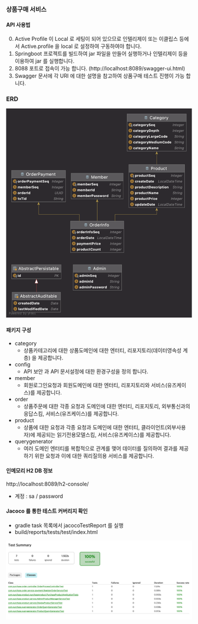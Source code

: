 ### 상품구매 서비스

#### API 사용법
0. Active Profile 이 Local 로 세팅이 되어 있으므로 인텔리제이 또는 이클립스 등에서 Active.profile 을 local 로 설정하여 구동하여야 합니다.
1. Springboot 프로젝트를 빌드하여 jar 파일을 만들어 실행하거나 인텔리제이 등을 이용하여 jar 를 실행합니다.
2. 8088 포트로 접속이 가능 합니다. (http://localhost:8089/swagger-ui.html)
3. Swagger 문서에 각 URI 에 대한 설명을 참고하여 상품구매 테스트 진행이 가능 합니다.

### ERD
![purchase-product-erd.png](purchase-product-erd.png)

#### 패키지 구성
- category
    - 상품카테고리에 대한 상품도메인에 대한 엔터티, 리포지토리(데이터영속성 계층) 을 제공합니다.
- config
    - API 보안 과  API 문서설정에 대한 환경구성을 정의 합니다.
- member
    - 회원로그인요청과 회원도메인에 대한 엔터티, 리포지토리와 서비스(유즈케이스)를 제공합니다.
- order
    - 상품주문에 대한 각종 요청과 도메인에 대한 엔터티, 리포지토리, 외부통신과의 응답스킴, 서비스(유즈케이스)를 제공합니다.
- product
    - 상품에 대한 요청과 각종 요청과 도메인에 대한 엔터티, 클라이언트(외부사용자)에 제공되는 읽기전용모델스킴, 서비스(유즈케이스)를 제공합니다.
- querygenerator
    - 여러 도메인 엔터티를 복합적으로 관계를 맺어 데이터를 질의하여 결과를 제공하기 위한 요청과
    이에 대한 쿼리질의용 서비스를 제공합니다.

#### 인메모리 H2 DB 정보
http://localhost:8089/h2-console/
- 계정 : sa / password

#### Jacoco 를 통한 테스트 커버리지 확인
- gradle task 목록에서 jacocoTestReport 를 실행
- build/reports/tests/test/index.html

![img.png](img.png)